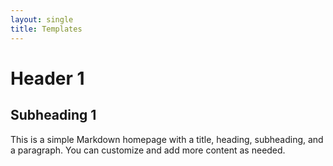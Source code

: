 ```yaml
---
layout: single
title: Templates
---
```


# Header   1

## Subheading 1

This is a simple Markdown homepage with a title, heading, subheading, and a paragraph. You can customize and add more content as needed.